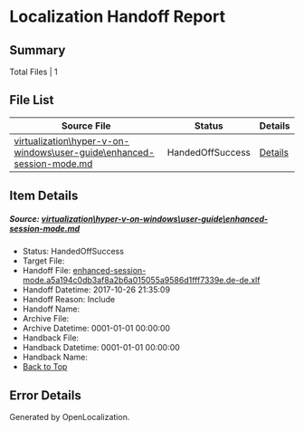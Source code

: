 # <a name='report-top'></a> Localization Handoff Report

## Summary
 Total Files | 1

## File List
 Source File | Status | Details 
 ----------- | ------ | ------- 
 [virtualization\hyper-v-on-windows\user-guide\enhanced-session-mode.md](https://github.com/Microsoft/Virtualization-Documentation-Private/blob/35f4fe0a1d4c7ece5353013ac667d02337eea141/virtualization/hyper-v-on-windows/user-guide/enhanced-session-mode.md) | HandedOffSuccess | [Details](#a473190abf73674a37c814137656f9325412c122215)

## Item Details
##### <a name='a473190abf73674a37c814137656f9325412c122215'></a> Source: [virtualization\hyper-v-on-windows\user-guide\enhanced-session-mode.md](https://github.com/Microsoft/Virtualization-Documentation-Private/blob/35f4fe0a1d4c7ece5353013ac667d02337eea141/virtualization/hyper-v-on-windows/user-guide/enhanced-session-mode.md)
* Status: HandedOffSuccess
* Target File: 
* Handoff File: [enhanced-session-mode.a5a194c0db3af8a2b6a015055a9586d1fff7339e.de-de.xlf](https://github.com/MicrosoftDocs/Virtualization-Documentation-Private.handoff/blob/f0bdc36596f8ac907c5f7fd809999f3300d2a032/ol-handoff/MicrosoftDocs/Virtualization-Documentation-Private.de-de/live/enhanced-session-mode.a5a194c0db3af8a2b6a015055a9586d1fff7339e.de-de.xlf)
* Handoff Datetime: 2017-10-26 21:35:09
* Handoff Reason: Include
* Handoff Name: 
* Archive File: 
* Archive Datetime: 0001-01-01 00:00:00
* Handback File: 
* Handback Datetime: 0001-01-01 00:00:00
* Handback Name: 
* [Back to Top](#report-top)


## Error Details

Generated by OpenLocalization.
